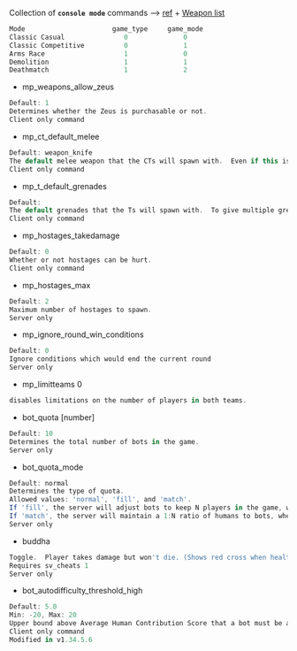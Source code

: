 Collection of **`console mode`** commands --> [ref](https://tools.dathost.net/csgo-commands) + [Weapon list](https://steamcommunity.com/sharedfiles/filedetails/?id=570025313)

```groovy
Mode 	                  game_type 	game_mode
Classic Casual               0              0
Classic Competitive	         0	            1
Arms Race 	                 1	            0
Demolition                   1	            1
Deathmatch	                 1	            2
```

- mp_weapons_allow_zeus 
```groovy
Default: 1
Determines whether the Zeus is purchasable or not.
Client only command
```

- mp_ct_default_melee 
```groovy
Default: weapon_knife
The default melee weapon that the CTs will spawn with.  Even if this is blank, a knife will be given.  To give a taser, it should look like this: 'weapon_knife weapon_taser'.  Remember to set mp_weapons_allow_zeus to 1 if you want to give a taser!
Client only command
```

- mp_t_default_grenades 
```groovy
Default: 
The default grenades that the Ts will spawn with.  To give multiple grenades, separate each weapon class with a space like this: 'weapon_molotov weapon_hegrenade'
Client only command
```

- mp_hostages_takedamage 
```groovy
Default: 0
Whether or not hostages can be hurt.
Client only command
```

- mp_hostages_max 
```groovy
Default: 2
Maximum number of hostages to spawn.
Server only
```

- mp_ignore_round_win_conditions 
```groovy
Default: 0
Ignore conditions which would end the current round
Server only
```

- mp_limitteams 0 
```groovy
disables limitations on the number of players in both teams.
```

- bot_quota [number]
```groovy
Default: 10
Determines the total number of bots in the game.
Server only
```

- bot_quota_mode 
```groovy
Default: normal
Determines the type of quota.
Allowed values: 'normal', 'fill', and 'match'.
If 'fill', the server will adjust bots to keep N players in the game, where N is bot_quota.
If 'match', the server will maintain a 1:N ratio of humans to bots, where N is bot_quota.
Server only
```

- buddha 
```groovy
Toggle.  Player takes damage but won't die. (Shows red cross when health is zero)
Requires sv_cheats 1
Server only
```

- bot_autodifficulty_threshold_high 
```groovy
Default: 5.0
Min: -20, Max: 20
Upper bound above Average Human Contribution Score that a bot must be above to change its difficulty
Client only command
Modified in v1.34.5.6
```
